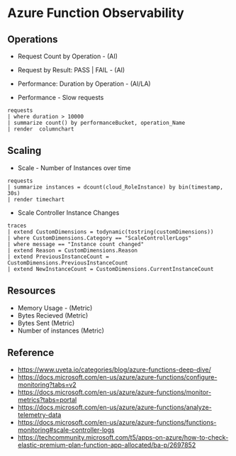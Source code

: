 # Azure Function Observability

## Operations

- Request Count by Operation - (AI)
- Request by Result: PASS | FAIL - (AI)
- Performance: Duration by Operation - (AI/LA)

- Performance - Slow requests 

```kql
requests
| where duration > 10000
| summarize count() by performanceBucket, operation_Name
| render  columnchart 
```


## Scaling

- Scale - Number of Instances over time

```kql
requests
| summarize instances = dcount(cloud_RoleInstance) by bin(timestamp, 30s)
| render timechart  
```

- Scale Controller Instance Changes

```kql
traces 
| extend CustomDimensions = todynamic(tostring(customDimensions))
| where CustomDimensions.Category == "ScaleControllerLogs"
| where message == "Instance count changed"
| extend Reason = CustomDimensions.Reason
| extend PreviousInstanceCount = CustomDimensions.PreviousInstanceCount
| extend NewInstanceCount = CustomDimensions.CurrentInstanceCount
```

## Resources

- Memory Usage - (Metric)
- Bytes Recieved (Metric)
- Bytes Sent (Metric)
- Number of instances (Metric)

## Reference

- https://www.uveta.io/categories/blog/azure-functions-deep-dive/
- https://docs.microsoft.com/en-us/azure/azure-functions/configure-monitoring?tabs=v2
- https://docs.microsoft.com/en-us/azure/azure-functions/monitor-metrics?tabs=portal
- https://docs.microsoft.com/en-us/azure/azure-functions/analyze-telemetry-data
- https://docs.microsoft.com/en-us/azure/azure-functions/functions-monitoring#scale-controller-logs
- https://techcommunity.microsoft.com/t5/apps-on-azure/how-to-check-elastic-premium-plan-function-app-allocated/ba-p/2697852
